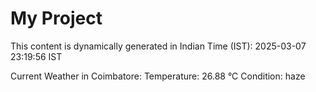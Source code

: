 # My Project

This content is dynamically generated in Indian Time (IST): 2025-03-07 23:19:56 IST


Current Weather in Coimbatore:
Temperature: 26.88 °C
Condition: haze
